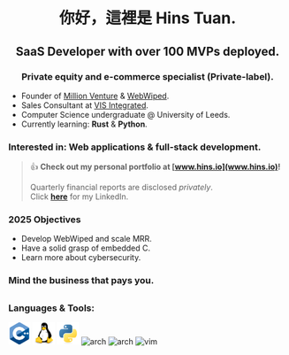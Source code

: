 <h1 align="center">你好，這裡是 Hins Tuan.</h1>
<h2 align="center">SaaS Developer with over 100 MVPs deployed.</h2>
<h3 align="center">Private equity and e-commerce specialist (Private-label).</h3>

- Founder of [Million Venture](www.millionventure.com) & [WebWiped](www.webwiped.com).
- Sales Consultant at [VIS Integrated](www.visintegrated.com).
- Computer Science undergraduate @ University of Leeds.
- Currently learning: **Rust** & **Python**.

### Interested in: **Web applications & full-stack development**.

>👍 **Check out my personal portfolio at [www.hins.io](www.hins.io)!**
>
> Quarterly financial reports are disclosed *privately*.  
> Click **[here](https://www.linkedin.com/in/hinsliu/)** for my LinkedIn.

### 2025 Objectives
- Develop WebWiped and scale MRR. 
- Have a solid grasp of embedded C.
- Learn more about cybersecurity.

### Mind the business that pays you.

<p align="left">
</p>

## <h3 align="left">Languages & Tools:</h3>
<p align="left"> <img src="https://raw.githubusercontent.com/devicons/devicon/master/icons/cplusplus/cplusplus-original.svg" alt="cplusplus" width="40" height="40"/>  <img src="https://raw.githubusercontent.com/devicons/devicon/master/icons/linux/linux-original.svg" alt="linux" width="40" height="40"/> <img src="https://raw.githubusercontent.com/devicons/devicon/master/icons/python/python-original.svg" alt="python" width="40" height="40"/> <img src="https://cdn0.iconfinder.com/data/icons/flat-round-system/512/archlinux-512.png" alt="arch" width="40" height="40"/> <img src="https://rust-lang.org/logos/rust-logo-512x512.png" alt="arch" width="40" height="40"/> <img src="https://static-00.iconduck.com/assets.00/file-type-vim-icon-2048x2048-nvneoqdz.png" alt="vim" width="40" height="40"/> 
